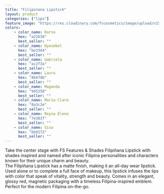 ```yaml
---
title: "Filipinana Lipstick"
layout: product
categories: ["lips"]
feature_image: "https://res.cloudinary.com/fscosmetics/image/upload/v1528703366/filipinana_lipstick.jpg"
colors:
    - color_name: Darna 
      hex: "a22638"
      best_seller: ""
    - color_name: Dyesebel 
      hex: "be3344"
      best_seller: ""
    - color_name: Gabriela 
      hex: "ac2f3a"
      best_seller: ""
    - color_name: Laura 
      hex: "86474b"
      best_seller: ""
    - color_name: Maganda 
      hex: "945258"
      best_seller: ""
    - color_name: Maria Clara 
      hex: "8a3c3e"
      best_seller: ""
    - color_name: Reyna Elena 
      hex: "7e3837"
      best_seller: ""
    - color_name: Sisa 
      hex: "bb8172"
      best_seller: ""
---
```

Take the center stage with FS Features & Shades Filipiñana Lipstick with shades inspired and named after iconic Filipina personalities and characters known for their unique charm and beauty.   
The Filipiñana Lipstick has a matte finish, making it an all-day wear lipstick.  Used alone or to complete a full face of makeup, this lipstick infuses the lips with color that speak of vitality, strength and beauty. 
Comes in an elegant, glossy red, magnetic packaging with a timeless Filipina-inspired emblem. Perfect for the modern Filipina on-the-go.
  
